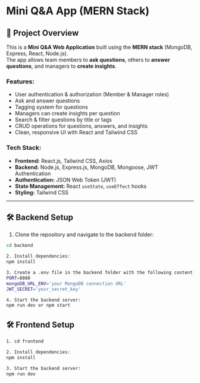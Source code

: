 # Mini Q&A App (MERN Stack)

## 📌 Project Overview
This is a **Mini Q&A Web Application** built using the **MERN stack** (MongoDB, Express, React, Node.js).  
The app allows team members to **ask questions**, others to **answer questions**, and managers to **create insights**.  

### Features:
- User authentication & authorization (Member & Manager roles)
- Ask and answer questions
- Tagging system for questions
- Managers can create insights per question
- Search & filter questions by title or tags
- CRUD operations for questions, answers, and insights
- Clean, responsive UI with React and Tailwind CSS

### Tech Stack:
- **Frontend:** React.js, Tailwind CSS, Axios
- **Backend:** Node.js, Express.js, MongoDB, Mongoose, JWT Authentication
- **Authentication:** JSON Web Token (JWT)
- **State Management:** React `useState`, `useEffect` hooks
- **Styling:** Tailwind CSS

---

## 🛠 Backend Setup

1. Clone the repository and navigate to the backend folder:

```bash
cd backend

2. Install dependencies:
npm install

3. Create a .env file in the backend folder with the following content:
PORT=8080
mongoDB_URL_ENV='your MongoDB connection URL'
JWT_SECRET='your_secret_key'

4. Start the backend server:
npm run dev or npm start

```

##  🛠 Frontend Setup

``` bash
1. cd frontend

2. Install dependencies:
npm install

3. Start the backend server:
npm run dev
